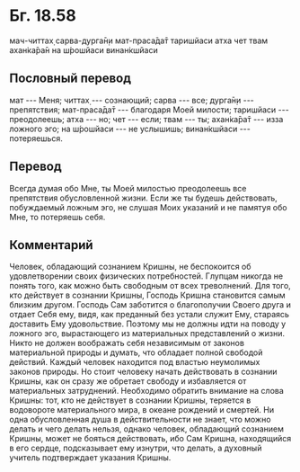 # Бг. 18.58

мач-читтах̣ сарва-дурга̄н̣и мат-праса̄да̄т таришйаси атха чет твам ахан̇ка̄ра̄н
на ш́рошйаси винан̇кшйаси

## Пословный перевод

мат --- Меня; читтах̣ --- сознающий; сарва --- все; дурга̄н̣и ---
препятствия; мат-праса̄да̄т --- благодаря Моей милости; таришйаси ---
преодолеешь; атха --- но; чет --- если; твам --- ты; ахан̇ка̄ра̄т --- изза
ложного эго; на ш́рошйаси --- не услышишь; винан̇кшйаси --- потеряешься.

## Перевод

Всегда думая обо Мне, ты Моей милостью преодолеешь все препятствия
обусловленной жизни. Если же ты будешь действовать, побуждаемый ложным
эго, не слушая Моих указаний и не памятуя обо Мне, то потеряешь себя.

## Комментарий

Человек, обладающий сознанием Кришны, не беспокоится об удовлетворении
своих физических потребностей. Глупцам никогда не понять того, как можно
быть свободным от всех треволнений. Для того, кто действует в сознании
Кришны, Господь Кришна становится самым близким другом. Господь Сам
заботится о благополучии Своего друга и отдает Себя ему, видя, как
преданный без устали служит Ему, стараясь доставить Ему удовольствие.
Поэтому мы не должны идти на поводу у ложного эго, вырастающего из
материальных представлений о жизни. Никто не должен воображать себя
независимым от законов материальной природы и думать, что обладает
полной свободой действий. Каждый человек находится под властью
неумолимых законов природы. Но стоит человеку начать действовать в
сознании Кришны, как он сразу же обретает свободу и избавляется от
материальных затруднений. Необходимо обратить внимание на слова Кришны:
тот, кто не действует в сознании Кришны, теряется в водовороте
материального мира, в океане рождений и смертей. Ни одна обусловленная
душа в действительности не знает, что можно делать и чего делать нельзя,
однако человек, обладающий сознанием Кришны, может не бояться
действовать, ибо Сам Кришна, находящийся в его сердце, подсказывает ему
изнутри, что делать, а духовный учитель подтверждает указания Кришны.
